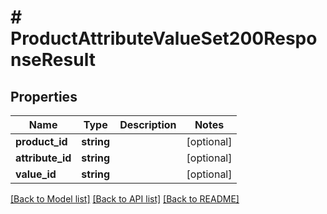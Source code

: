 # # ProductAttributeValueSet200ResponseResult

## Properties

Name | Type | Description | Notes
------------ | ------------- | ------------- | -------------
**product_id** | **string** |  | [optional]
**attribute_id** | **string** |  | [optional]
**value_id** | **string** |  | [optional]

[[Back to Model list]](../../README.md#models) [[Back to API list]](../../README.md#endpoints) [[Back to README]](../../README.md)
